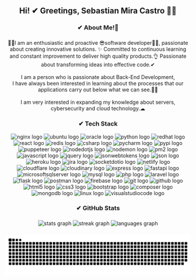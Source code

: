 <h2 align="center">Hi! ✔ Greetings, Sebastian Mira Castro 👋🏻</h2>

###

<h3 align="center">✔ About Me!👀</h3>

###

<p align="center">💪🏻I am an enthusiastic and proactive 😎software developer👨‍💻, passionate about creating innovative solutions. ✨ Committed to continuous learning and constant improvement to deliver high quality products.👌 Passionate about transforming ideas into effective code.✔<br><br>I am a person who is passionate about Back-End Development,<br>I have always been interested in learning about the processes that our applications carry out below what we can see.👀✨<br><br>I am very interested in expanding my knowledge about servers, cybersecurity and cloud technology.☁</p>

###

<h3 align="center">✔ Tech Stack</h3>

<div align="center">
  <img src="https://img.shields.io/static/v1?message=nginx&logo=nginx&label=&color=009639&logoColor=white&labelColor=&style=for-the-badge" height="25" alt="nginx logo"  />
  <img src="https://img.shields.io/static/v1?message=ubuntu&logo=ubuntu&label=&color=E95420&logoColor=white&labelColor=&style=for-the-badge" height="25" alt="ubuntu logo"  />
  <img src="https://img.shields.io/static/v1?message=oracle&logo=oracle&label=&color=F80000&logoColor=white&labelColor=&style=for-the-badge" height="25" alt="oracle logo"  />
  <img src="https://img.shields.io/static/v1?message=python&logo=python&label=&color=3776AB&logoColor=white&labelColor=&style=for-the-badge" height="25" alt="python logo"  />
  <img src="https://img.shields.io/static/v1?message=redhat&logo=redhat&label=&color=EE0000&logoColor=white&labelColor=&style=for-the-badge" height="25" alt="redhat logo"  />
  <img src="https://img.shields.io/static/v1?message=react&logo=react&label=&color=61DAFB&logoColor=white&labelColor=&style=for-the-badge" height="25" alt="react logo"  />
  <img src="https://img.shields.io/static/v1?message=redis&logo=redis&label=&color=DC382D&logoColor=white&labelColor=&style=for-the-badge" height="25" alt="redis logo"  />
  <img src="https://img.shields.io/static/v1?message=csharp&logo=csharp&label=&color=512BD4&logoColor=white&labelColor=&style=for-the-badge" height="25" alt="csharp logo"  />
  <img src="https://img.shields.io/static/v1?message=pycharm&logo=pycharm&label=&color=000000&logoColor=white&labelColor=&style=for-the-badge" height="25" alt="pycharm logo"  />
  <img src="https://img.shields.io/static/v1?message=pypi&logo=pypi&label=&color=3775A9&logoColor=white&labelColor=&style=for-the-badge" height="25" alt="pypi logo"  />
  <img src="https://img.shields.io/static/v1?message=puppeteer&logo=puppeteer&label=&color=40B5A4&logoColor=white&labelColor=&style=for-the-badge" height="25" alt="puppeteer logo"  />
  <img src="https://img.shields.io/static/v1?message=nodedotjs&logo=nodedotjs&label=&color=339933&logoColor=white&labelColor=&style=for-the-badge" height="25" alt="nodedotjs logo"  />
  <img src="https://img.shields.io/static/v1?message=nodemon&logo=nodemon&label=&color=76D04B&logoColor=white&labelColor=&style=for-the-badge" height="25" alt="nodemon logo"  />
  <img src="https://img.shields.io/static/v1?message=pm2&logo=pm2&label=&color=2B037A&logoColor=white&labelColor=&style=for-the-badge" height="25" alt="pm2 logo"  />
  <img src="https://img.shields.io/static/v1?message=javascript&logo=javascript&label=&color=F7DF1E&logoColor=white&labelColor=&style=for-the-badge" height="25" alt="javascript logo"  />
  <img src="https://img.shields.io/static/v1?message=jquery&logo=jquery&label=&color=0769AD&logoColor=white&labelColor=&style=for-the-badge" height="25" alt="jquery logo"  />
  <img src="https://img.shields.io/static/v1?message=jsonwebtokens&logo=jsonwebtokens&label=&color=000000&logoColor=white&labelColor=&style=for-the-badge" height="25" alt="jsonwebtokens logo"  />
  <img src="https://img.shields.io/static/v1?message=json&logo=json&label=&color=000000&logoColor=white&labelColor=&style=for-the-badge" height="25" alt="json logo"  />
  <img src="https://img.shields.io/static/v1?message=heroku&logo=heroku&label=&color=430098&logoColor=white&labelColor=&style=for-the-badge" height="25" alt="heroku logo"  />
  <img src="https://img.shields.io/static/v1?message=jira&logo=jira&label=&color=0052CC&logoColor=white&labelColor=&style=for-the-badge" height="25" alt="jira logo"  />
  <img src="https://img.shields.io/static/v1?message=socketdotio&logo=socketdotio&label=&color=010101&logoColor=white&labelColor=&style=for-the-badge" height="25" alt="socketdotio logo"  />
  <img src="https://img.shields.io/static/v1?message=netlify&logo=netlify&label=&color=00C7B7&logoColor=white&labelColor=&style=for-the-badge" height="25" alt="netlify logo"  />
  <img src="https://img.shields.io/static/v1?message=cloudflare&logo=cloudflare&label=&color=F38020&logoColor=white&labelColor=&style=for-the-badge" height="25" alt="cloudflare logo"  />
  <img src="https://img.shields.io/static/v1?message=cloudinary&logo=cloudinary&label=&color=3448C5&logoColor=white&labelColor=&style=for-the-badge" height="25" alt="cloudinary logo"  />
  <img src="https://img.shields.io/static/v1?message=express&logo=express&label=&color=000000&logoColor=white&labelColor=&style=for-the-badge" height="25" alt="express logo"  />
  <img src="https://img.shields.io/static/v1?message=fastapi&logo=fastapi&label=&color=009688&logoColor=white&labelColor=&style=for-the-badge" height="25" alt="fastapi logo"  />
  <img src="https://img.shields.io/static/v1?message=microsoftsqlserver&logo=microsoftsqlserver&label=&color=CC2927&logoColor=white&labelColor=&style=for-the-badge" height="25" alt="microsoftsqlserver logo"  />
  <img src="https://img.shields.io/static/v1?message=mysql&logo=mysql&label=&color=4479A1&logoColor=white&labelColor=&style=for-the-badge" height="25" alt="mysql logo"  />
  <img src="https://img.shields.io/static/v1?message=php&logo=php&label=&color=777BB4&logoColor=white&labelColor=&style=for-the-badge" height="25" alt="php logo"  />
  <img src="https://img.shields.io/static/v1?message=laravel&logo=laravel&label=&color=FF2D20&logoColor=white&labelColor=&style=for-the-badge" height="25" alt="laravel logo"  />
  <img src="https://img.shields.io/static/v1?message=flask&logo=flask&label=&color=000000&logoColor=white&labelColor=&style=for-the-badge" height="25" alt="flask logo"  />
  <img src="https://img.shields.io/static/v1?message=postman&logo=postman&label=&color=FF6C37&logoColor=white&labelColor=&style=for-the-badge" height="25" alt="postman logo"  />
  <img src="https://img.shields.io/static/v1?message=firebase&logo=firebase&label=&color=FFCA28&logoColor=white&labelColor=&style=for-the-badge" height="25" alt="firebase logo"  />
  <img src="https://img.shields.io/static/v1?message=git&logo=git&label=&color=F05032&logoColor=white&labelColor=&style=for-the-badge" height="25" alt="git logo"  />
  <img src="https://img.shields.io/static/v1?message=github&logo=github&label=&color=181717&logoColor=white&labelColor=&style=for-the-badge" height="25" alt="github logo"  />
  <img src="https://img.shields.io/static/v1?message=html5&logo=html5&label=&color=E34F26&logoColor=white&labelColor=&style=for-the-badge" height="25" alt="html5 logo"  />
  <img src="https://img.shields.io/static/v1?message=css3&logo=css3&label=&color=1572B6&logoColor=white&labelColor=&style=for-the-badge" height="25" alt="css3 logo"  />
  <img src="https://img.shields.io/static/v1?message=bootstrap&logo=bootstrap&label=&color=7952B3&logoColor=white&labelColor=&style=for-the-badge" height="25" alt="bootstrap logo"  />
  <img src="https://img.shields.io/static/v1?message=composer&logo=composer&label=&color=885630&logoColor=white&labelColor=&style=for-the-badge" height="25" alt="composer logo"  />
  <img src="https://img.shields.io/static/v1?message=mongodb&logo=mongodb&label=&color=47A248&logoColor=white&labelColor=&style=for-the-badge" height="25" alt="mongodb logo"  />
  <img src="https://img.shields.io/static/v1?message=linux&logo=linux&label=&color=FCC624&logoColor=white&labelColor=&style=for-the-badge" height="25" alt="linux logo"  />
  <img src="https://img.shields.io/static/v1?message=visualstudiocode&logo=visualstudiocode&label=&color=007ACC&logoColor=white&labelColor=&style=for-the-badge" height="25" alt="visualstudiocode logo"  />
</div>

###

<h3 align="center">✔ GitHub Stats</h3>

###

<div align="center">
  <img src="https://github-readme-stats.vercel.app/api?username=sebastianmiracastro&hide_title=true&hide_rank=false&show_icons=true&include_all_commits=true&count_private=true&disable_animations=false&theme=shades-of-purple&locale=en&hide_border=false&custom_title=Sebastian%20Mira" height="150" alt="stats graph"  />
  <img src="https://streak-stats.demolab.com?user=sebastianmiracastro&locale=en&mode=weekly&theme=shades-of-purple&hide_border=false&border_radius=5&date_format=M%20j%5B,%20Y%5D" height="150" alt="streak graph"  />
  <img src="https://github-readme-stats.vercel.app/api/top-langs?username=sebastianmiracastro&locale=en&hide_title=true&layout=compact&card_width=320&langs_count=5&theme=shades-of-purple&hide_border=false" height="150" alt="languages graph"  />
</div>

###

<img src="https://raw.githubusercontent.com/sebastianmiracastro/sebastianmiracastro/output/snake.svg" alt="Snake animation" />

###



###
